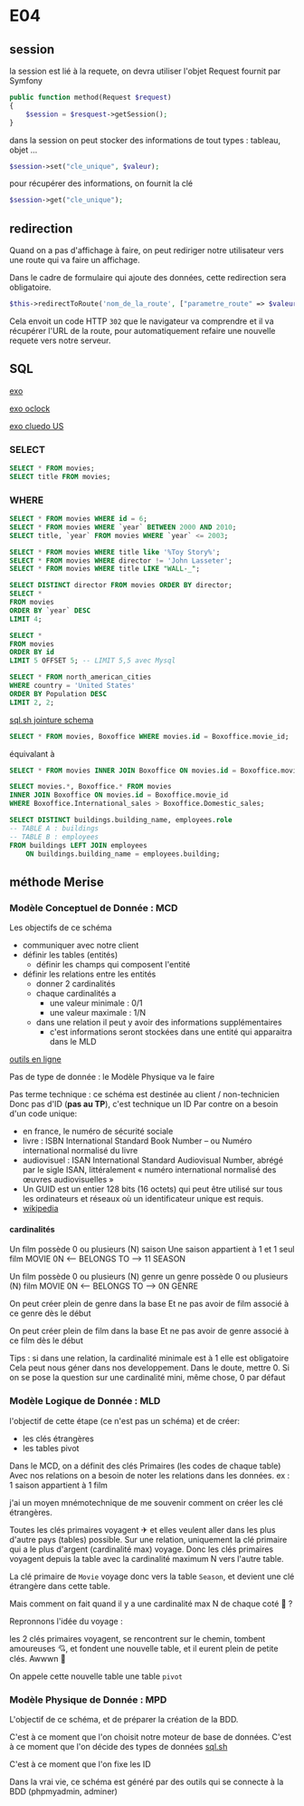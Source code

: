 # E04

## session

la session est lié à la requete, on devra utiliser l'objet Request fournit par Symfony

```php
public function method(Request $request)
{
    $session = $resquest->getSession();
}
```

dans la session on peut stocker des informations de tout types : tableau, objet ...

```php
$session->set("cle_unique", $valeur);
```

pour récupérer des informations, on fournit la clé

```php
$session->get("cle_unique");
```

## redirection

Quand on a pas d'affichage à faire, on peut rediriger notre utilisateur vers une route qui va faire un affichage.

Dans le cadre de formulaire qui ajoute des données, cette redirection sera obligatoire.

```php
$this->redirectToRoute('nom_de_la_route', ["parametre_route" => $valeurParamètre]);
```

Cela envoit un code HTTP `302` que le navigateur va comprendre et il va récupérer l'URL de la route, pour automatiquement refaire une nouvelle requete vers notre serveur.

## SQL

[exo](https://sqlbolt.com/lesson/select_queries_introduction)

[exo oclock](http://cluedo.oclock.lan/)

[exo cluedo US](https://mystery.knightlab.com/)

### SELECT

```sql
SELECT * FROM movies;
SELECT title FROM movies;
```

### WHERE

```sql
SELECT * FROM movies WHERE id = 6;
SELECT * FROM movies WHERE `year` BETWEEN 2000 AND 2010;
SELECT title, `year` FROM movies WHERE `year` <= 2003;
```

```sql
SELECT * FROM movies WHERE title like '%Toy Story%';
SELECT * FROM movies WHERE director != 'John Lasseter';
SELECT * FROM movies WHERE title LIKE "WALL-_";
```


```sql
SELECT DISTINCT director FROM movies ORDER BY director;
SELECT *
FROM movies
ORDER BY `year` DESC
LIMIT 4;

SELECT *
FROM movies
ORDER BY id
LIMIT 5 OFFSET 5; -- LIMIT 5,5 avec Mysql
```

```sql
SELECT * FROM north_american_cities
WHERE country = 'United States'
ORDER BY Population DESC
LIMIT 2, 2;
```

[sql.sh jointure schema](https://sql.sh/2401-sql-join-infographie)

```sql
SELECT * FROM movies, Boxoffice WHERE movies.id = Boxoffice.movie_id;
```

équivalant à

```sql
SELECT * FROM movies INNER JOIN Boxoffice ON movies.id = Boxoffice.movie_id;
```

```sql
SELECT movies.*, Boxoffice.* FROM movies
INNER JOIN Boxoffice ON movies.id = Boxoffice.movie_id
WHERE Boxoffice.International_sales > Boxoffice.Domestic_sales;
```

```sql
SELECT DISTINCT buildings.building_name, employees.role 
-- TABLE A : buildings
-- TABLE B : employees
FROM buildings LEFT JOIN employees
    ON buildings.building_name = employees.building;
```

## méthode Merise

### Modèle Conceptuel de Donnée : MCD

Les objectifs de ce schéma

* communiquer avec notre client
* définir les tables (entités)
  * définir les champs qui composent l'entité
* définir les relations entre les entités
  * donner 2 cardinalités
  * chaque cardinalités a
    * une valeur minimale : 0/1
    * une valeur maximale : 1/N
  * dans une relation il peut y avoir des informations supplémentaires
    * c'est informations seront stockées dans une entité qui apparaitra dans le MLD

[outils en ligne](https://www.mocodo.net/)

Pas de type de donnée : le Modèle Physique va le faire

Pas terme technique : ce schéma est destinée au client / non-technicien
Donc pas d'ID (**pas au TP**), c'est technique un ID
Par contre on a besoin d'un code unique:

* en france, le numéro de sécurité sociale
* livre : ISBN International Standard Book Number – ou Numéro international normalisé du livre
* audiovisuel : ISAN International Standard Audiovisual Number, abrégé par le sigle ISAN, littéralement « numéro international normalisé des œuvres audiovisuelles »
* Un GUID est un entier 128 bits (16 octets) qui peut être utilisé sur tous les ordinateurs et réseaux où un identificateur unique est requis.
* [wikipedia](https://en.wikipedia.org/wiki/Unique_identifier)

#### cardinalités

Un film possède 0 ou plusieurs (N) saison
Une saison appartient à 1 et 1 seul film
MOVIE 0N <-- BELONGS TO --> 11 SEASON

Un film possède 0 ou plusieurs (N) genre
un genre possède 0 ou plusieurs (N) film
MOVIE 0N <-- BELONGS TO --> 0N GENRE

On peut créer plein de genre dans la base
Et ne pas avoir de film associé à ce genre dès le début

On peut créer plein de film dans la base
Et ne pas avoir de genre associé à ce film dès le début

Tips : si dans une relation, la cardinalité minimale est à 1 elle est obligatoire
Cela peut nous géner dans nos developpement.
Dans le doute, mettre 0.
Si on se pose la question sur une cardinalité mini, même chose, 0 par défaut

### Modèle Logique de Donnée : MLD

l'objectif de cette étape (ce n'est pas un schéma) et de créer:

* les clés étrangères
* les tables pivot

Dans le MCD, on a définit des clés Primaires (les codes de chaque table)
Avec nos relations on a besoin de noter les relations dans les données.
ex : 1 saison appartient à 1 film

j'ai un moyen mnémotechnique de me souvenir comment on créer les clé étrangères.

Toutes les clés primaires voyagent ✈ et elles veulent aller dans les plus d'autre pays (tables) possible.
Sur une relation, uniquement la clé primaire qui a le plus d'argent (cardinalité max) voyage.
Donc les clés primaires voyagent depuis la table avec la cardinalité maximum N vers l'autre table.

La clé primaire de `Movie` voyage donc vers la table `Season`, et devient une clé étrangère dans cette table.

Mais comment on fait quand il y a une cardinalité max N de chaque coté 🤔 ?

Repronnons l'idée du voyage :

les 2 clés primaires voyagent, se rencontrent sur le chemin, tombent amoureuses 💘, et fondent une nouvelle table, et il eurent plein de petite clés. Awwwn 🤗

On appele cette nouvelle table une table `pivot`

### Modèle Physique de Donnée : MPD

L'objectif de ce schéma, et de préparer la création de la BDD.

C'est à ce moment que l'on choisit notre moteur de base de données.
C'est à ce moment que l'on décide des types de données [sql.sh](https://sql.sh/416-limites-types-donnees-sgbd)

C'est à ce moment que l'on fixe les ID

Dans la vrai vie, ce schéma est généré par des outils qui se connecte à la BDD (phpmyadmin, adminer)
